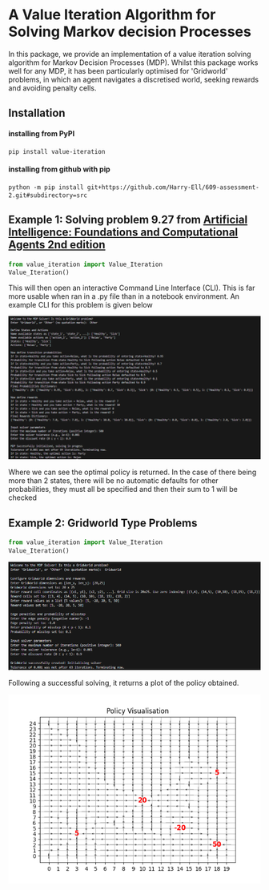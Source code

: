 # A Value Iteration Algorithm for Solving Markov decision Processes
In this package, we provide an implementation of a value iteration solving algorithm for Markov Decision Processes (MDP). Whilst this package works well for any MDP, it has been particularly optimised for 'Gridworld' problems, in which an agent navigates a discretised world, seeking rewards and avoiding penalty cells. 

## Installation

#### installing from PyPI

    pip install value-iteration

#### installing from github with pip

    python -m pip install git+https://github.com/Harry-Ell/609-assessment-2.git#subdirectory=src


## Example 1: Solving problem 9.27 from  [Artificial Intelligence: Foundations and Computational Agents 2nd edition](https://artint.info/2e/html2e/ArtInt2e.html)
```python
from value_iteration import Value_Iteration
Value_Iteration()
```

This will then open an interactive Command Line Interface (CLI). This is far more usable when ran in a .py file than in a notebook environment. An example CLI for this problem is given below

![CLI](figures/9_27_cli.PNG)

Where we can see the optimal policy is returned. In the case of there being more than 2 states, there will be no automatic defaults for other probabilities, they must all be specified and then their sum to 1 will be checked

## Example 2: Gridworld Type Problems

```python
from value_iteration import Value_Iteration
Value_Iteration()
```
![CLI_grid](figures/gridworld_cli.PNG)

Following a successful solving, it returns a plot of the policy obtained.

![CLI_grid_pol](figures/gridworld.png)
